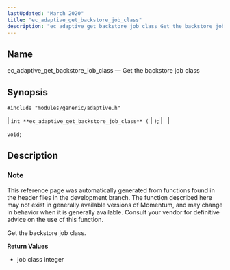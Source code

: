 ```yaml
---
lastUpdated: "March 2020"
title: "ec_adaptive_get_backstore_job_class"
description: "ec adaptive get backstore job class Get the backstore job class int ec adaptive get backstore job class void This reference page was automatically generated from functions found in the header files in the development branch The function described here may not exist in generally available versions of Momentum and..."
---
```


<a name="apis.ec_adaptive_get_backstore_job_class"></a> 
## Name

ec_adaptive_get_backstore_job_class — Get the backstore job class

## Synopsis

`#include "modules/generic/adaptive.h"`

| `int **ec_adaptive_get_backstore_job_class** (` | `)`; |   |

`void`;<a name="idp46621632"></a> 
## Description

### Note

This reference page was automatically generated from functions found in the header files in the development branch. The function described here may not exist in generally available versions of Momentum, and may change in behavior when it is generally available. Consult your vendor for definitive advice on the use of this function.

Get the backstore job class.

**<a name="idp46623952"></a> Return Values**

- job class integer